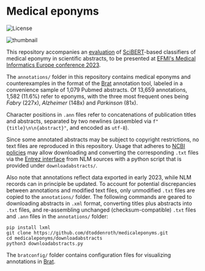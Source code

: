 Medical eponyms
===============

![License](https://img.shields.io/github/license/dtoddenroth/medicaleponyms)

![thumbnail](https://user-images.githubusercontent.com/20538437/212569365-a109ce29-823e-458e-a55b-4bd197ca59b2.png)

This repository accompanies an [evaluation](https://pubmed.ncbi.nlm.nih.gov/37203500/) of 
[SciBERT](https://github.com/allenai/scibert)-based classifiers 
of medical eponymy in scientific abstracts, to be presented at 
[EFMI's Medical Informatics Europe conference 2023](https://www.mie2023.org/). 

The `annotations/` folder in this repository contains medical eponyms 
and counterexamples in the format of the 
[Brat](https://brat.nlplab.org/) annotation tool, 
labeled in a convenience sample of 1,079 Pubmed abstracts. 
Of 13,659 annotations, 1,582 (11.6%) refer to eponyms, 
with the three most frequent ones being 
*Fabry* (227x), *Alzheimer* (148x) and *Parkinson* (81x). 

Character positions in `.ann` files refer to concatenations of
publication titles and abstracts, separated by two newlines 
(assembled via `f"{title}\n\n{abstract}"`, and encoded as `utf-8`). 

Since some annotated abstracts may be subject to copyright restrictions, 
no text files are reproduced in this repository. 
Usage that adheres to 
[NCBI policies](https://www.ncbi.nlm.nih.gov/home/about/policies/)
may allow downloading and converting the corresponding `.txt` files via the 
[Entrez interface](https://www.ncbi.nlm.nih.gov/books/NBK25501/) 
from NLM sources with a python script that is provided under `downloadabstracts/`. 

Also note that annotations reflect data exported in early 2023, 
while NLM records can in principle be updated. 
To account for potential discrepancies between annotations and 
modified text files, only unmodified `.txt` files 
are copied to the `annotations/` folder. 
The following commands are geared to downloading abstracts in `.xml` format, 
converting titles plus abstracts into `.txt` files, 
and re-assembling unchanged (checksum-compatible) `.txt` files 
and `.ann` files in the `annotations/` folder: 

```
pip install lxml
git clone https://github.com/dtoddenroth/medicaleponyms.git
cd medicaleponyms/downloadabstracts
python3 downloadabstracts.py
```
The `bratconfig/` folder contains configuration files for visualizing 
annotations in [Brat](https://brat.nlplab.org/). 
